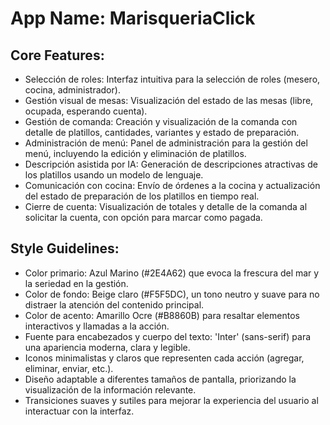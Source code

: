 # **App Name**: MarisqueriaClick

## Core Features:

- Selección de roles: Interfaz intuitiva para la selección de roles (mesero, cocina, administrador).
- Gestión visual de mesas: Visualización del estado de las mesas (libre, ocupada, esperando cuenta).
- Gestión de comanda: Creación y visualización de la comanda con detalle de platillos, cantidades, variantes y estado de preparación.
- Administración de menú: Panel de administración para la gestión del menú, incluyendo la edición y eliminación de platillos.
- Descripción asistida por IA: Generación de descripciones atractivas de los platillos usando un modelo de lenguaje.
- Comunicación con cocina: Envío de órdenes a la cocina y actualización del estado de preparación de los platillos en tiempo real.
- Cierre de cuenta: Visualización de totales y detalle de la comanda al solicitar la cuenta, con opción para marcar como pagada.

## Style Guidelines:

- Color primario: Azul Marino (#2E4A62) que evoca la frescura del mar y la seriedad en la gestión.
- Color de fondo: Beige claro (#F5F5DC), un tono neutro y suave para no distraer la atención del contenido principal.
- Color de acento: Amarillo Ocre (#B8860B) para resaltar elementos interactivos y llamadas a la acción.
- Fuente para encabezados y cuerpo del texto: 'Inter' (sans-serif) para una apariencia moderna, clara y legible.
- Iconos minimalistas y claros que representen cada acción (agregar, eliminar, enviar, etc.).
- Diseño adaptable a diferentes tamaños de pantalla, priorizando la visualización de la información relevante.
- Transiciones suaves y sutiles para mejorar la experiencia del usuario al interactuar con la interfaz.